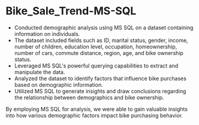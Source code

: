 # Bike_Sale_Trend-MS-SQL
 

* Conducted demographic analysis using MS SQL on a dataset containing information on individuals.
* The dataset included fields such as ID, marital status, gender, income, number of children, education level, occupation, homeownership, 
  number of cars, commute distance, region, age, and bike ownership status.
* Leveraged MS SQL's powerful querying capabilities to extract and manipulate the data.
* Analyzed the dataset to identify factors that influence bike purchases based on demographic information.
* Utilized MS SQL to generate insights and draw conclusions regarding the relationship between demographics and bike ownership.

By employing MS SQL for analysis, we were able to gain valuable insights into how various demographic factors impact bike purchasing behavior.
